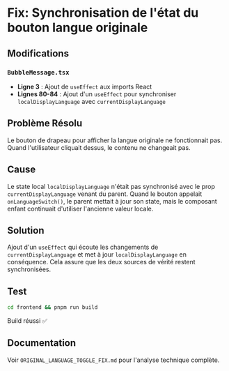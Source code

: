 # Fix: Synchronisation de l'état du bouton langue originale

## Modifications

### `BubbleMessage.tsx`
- **Ligne 3** : Ajout de `useEffect` aux imports React
- **Lignes 80-84** : Ajout d'un `useEffect` pour synchroniser `localDisplayLanguage` avec `currentDisplayLanguage`

## Problème Résolu

Le bouton de drapeau pour afficher la langue originale ne fonctionnait pas. Quand l'utilisateur cliquait dessus, le contenu ne changeait pas.

## Cause

Le state local `localDisplayLanguage` n'était pas synchronisé avec le prop `currentDisplayLanguage` venant du parent. Quand le bouton appelait `onLanguageSwitch()`, le parent mettait à jour son state, mais le composant enfant continuait d'utiliser l'ancienne valeur locale.

## Solution

Ajout d'un `useEffect` qui écoute les changements de `currentDisplayLanguage` et met à jour `localDisplayLanguage` en conséquence. Cela assure que les deux sources de vérité restent synchronisées.

## Test

```bash
cd frontend && pnpm run build
```

Build réussi ✅

## Documentation

Voir `ORIGINAL_LANGUAGE_TOGGLE_FIX.md` pour l'analyse technique complète.
